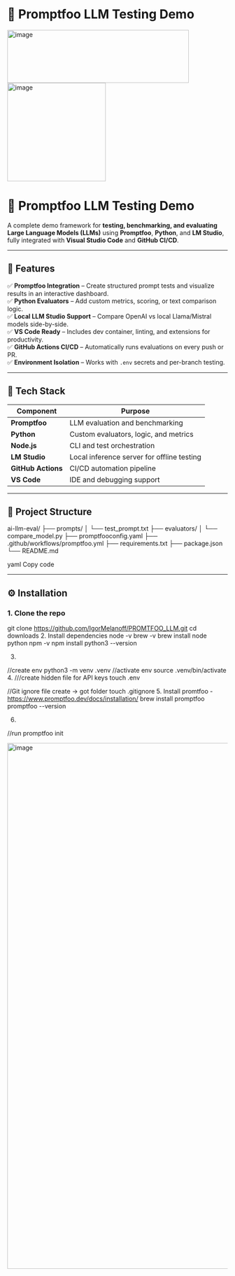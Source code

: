 # 🤖 Promptfoo LLM Testing Demo

<img width="415" height="121" alt="image" src="https://github.com/user-attachments/assets/bd1ac7f3-a50e-4558-be5a-89f503225bad" />


<img width="225" height="225" alt="image" src="https://github.com/user-attachments/assets/dcceefef-d61b-4a2a-af1e-2b61046f2f33" />



# 🤖 Promptfoo LLM Testing Demo

A complete demo framework for **testing, benchmarking, and evaluating Large Language Models (LLMs)** using **Promptfoo**, **Python**, and **LM Studio**, fully integrated with **Visual Studio Code** and **GitHub CI/CD**.

---

## 🚀 Features

✅ **Promptfoo Integration** – Create structured prompt tests and visualize results in an interactive dashboard.  
✅ **Python Evaluators** – Add custom metrics, scoring, or text comparison logic.  
✅ **Local LLM Studio Support** – Compare OpenAI vs local Llama/Mistral models side-by-side.  
✅ **VS Code Ready** – Includes dev container, linting, and extensions for productivity.  
✅ **GitHub Actions CI/CD** – Automatically runs evaluations on every push or PR.  
✅ **Environment Isolation** – Works with `.env` secrets and per-branch testing.

---

## 🧩 Tech Stack

| Component | Purpose |
|------------|----------|
| **Promptfoo** | LLM evaluation and benchmarking |
| **Python** | Custom evaluators, logic, and metrics |
| **Node.js** | CLI and test orchestration |
| **LM Studio** | Local inference server for offline testing |
| **GitHub Actions** | CI/CD automation pipeline |
| **VS Code** | IDE and debugging support |

---

## 🧱 Project Structure

ai-llm-eval/
├── prompts/
│ └── test_prompt.txt
├── evaluators/
│ └── compare_model.py
├── promptfooconfig.yaml
├── .github/workflows/promptfoo.yml
├── requirements.txt
├── package.json
└── README.md

yaml
Copy code

---

## ⚙️ Installation

### 1. Clone the repo

git clone https://github.com/IgorMelanoff/PROMTFOO_LLM.git
cd downloads
2. Install dependencies
node -v
brew -v
brew install node python
npm -v
npm install
python3 --version

3.
//create env
python3 -m venv .venv
//activate env
source .venv/bin/activate
4.
///create hidden file for API keys
touch .env

//Git ignore file create -> got folder
touch .gitignore
5. Install promtfoo - https://www.promptfoo.dev/docs/installation/
brew install promptfoo
promptfoo --version

6.
//run
promptfoo init



<img width="1457" height="1202" alt="image" src="https://github.com/user-attachments/assets/f1234a59-257b-4690-b376-b6f6ef25a9ed" />
